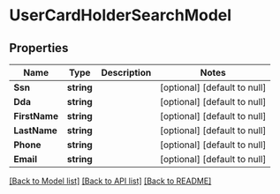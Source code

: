 # UserCardHolderSearchModel

## Properties
Name | Type | Description | Notes
------------ | ------------- | ------------- | -------------
**Ssn** | **string** |  | [optional] [default to null]
**Dda** | **string** |  | [optional] [default to null]
**FirstName** | **string** |  | [optional] [default to null]
**LastName** | **string** |  | [optional] [default to null]
**Phone** | **string** |  | [optional] [default to null]
**Email** | **string** |  | [optional] [default to null]

[[Back to Model list]](../README.md#documentation-for-models) [[Back to API list]](../README.md#documentation-for-api-endpoints) [[Back to README]](../README.md)


